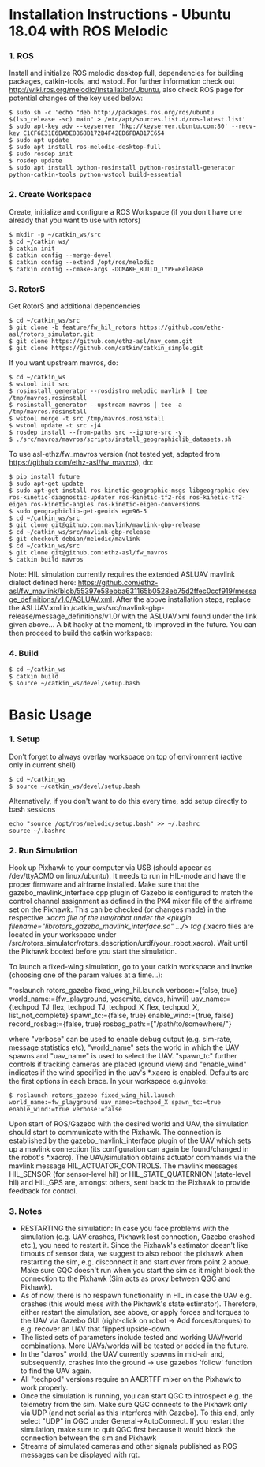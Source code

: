 # Installation Instructions - Ubuntu 18.04 with ROS Melodic

### 1. ROS 
Install and initialize ROS melodic desktop full, dependencies for building packages, catkin-tools, and wstool. For further information check out http://wiki.ros.org/melodic/Installation/Ubuntu, also check ROS page for potential changes of the key used below:

```
$ sudo sh -c 'echo "deb http://packages.ros.org/ros/ubuntu $(lsb_release -sc) main" > /etc/apt/sources.list.d/ros-latest.list'
$ sudo apt-key adv --keyserver 'hkp://keyserver.ubuntu.com:80' --recv-key C1CF6E31E6BADE8868B172B4F42ED6FBAB17C654
$ sudo apt update
$ sudo apt install ros-melodic-desktop-full
$ sudo rosdep init
$ rosdep update
$ sudo apt install python-rosinstall python-rosinstall-generator python-catkin-tools python-wstool build-essential
```

### 2. Create Workspace
Create, initialize and configure a ROS Workspace (if you don't have one already that you want to use with rotors)

 ```
$ mkdir -p ~/catkin_ws/src
$ cd ~/catkin_ws/
$ catkin init
$ catkin config --merge-devel
$ catkin config --extend /opt/ros/melodic
$ catkin config --cmake-args -DCMAKE_BUILD_TYPE=Release
 ```
### 3. RotorS 
Get RotorS and additional dependencies

```
$ cd ~/catkin_ws/src
$ git clone -b feature/fw_hil_rotors https://github.com/ethz-asl/rotors_simulator.git
$ git clone https://github.com/ethz-asl/mav_comm.git
$ git clone https://github.com/catkin/catkin_simple.git
```
If you want upstream mavros, do:

```
$ cd ~/catkin_ws
$ wstool init src
$ rosinstall_generator --rosdistro melodic mavlink | tee /tmp/mavros.rosinstall
$ rosinstall_generator --upstream mavros | tee -a /tmp/mavros.rosinstall
$ wstool merge -t src /tmp/mavros.rosinstall
$ wstool update -t src -j4
$ rosdep install --from-paths src --ignore-src -y
$ ./src/mavros/mavros/scripts/install_geographiclib_datasets.sh
```
To use asl-ethz/fw_mavros version (not tested yet, adapted from https://github.com/ethz-asl/fw_mavros), do:

```
$ pip install future
$ sudo apt-get update
$ sudo apt-get install ros-kinetic-geographic-msgs libgeographic-dev ros-kinetic-diagnostic-updater ros-kinetic-tf2-ros ros-kinetic-tf2-eigen ros-kinetic-angles ros-kinetic-eigen-conversions
$ sudo geographiclib-get-geoids egm96-5
$ cd ~/catkin_ws/src
$ git clone git@github.com:mavlink/mavlink-gbp-release
$ cd ~/catkin_ws/src/mavlink-gbp-release
$ git checkout debian/melodic/mavlink
$ cd ~/catkin_ws/src
$ git clone git@github.com:ethz-asl/fw_mavros
$ catkin build mavros
```
Note: HIL simulation currently requires the extended ASLUAV mavlink dialect defined here: https://github.com/ethz-asl/fw_mavlink/blob/55397e58ebba631165b0528eb75d2ffec0ccf919/message_definitions/v1.0/ASLUAV.xml. After the above installation steps, replace the ASLUAV.xml in /catkin_ws/src/mavlink-gbp-release/message_definitions/v1.0/ with the ASLUAV.xml found under the link given above... A bit hacky at the moment, tb improved in the future. You can then proceed to build the catkin workspace:

### 4. Build
```
$ cd ~/catkin_ws
$ catkin build
$ source ~/catkin_ws/devel/setup.bash
```

# Basic Usage

### 1. Setup
Don't forget to always overlay workspace on top of environment (active only in current shell)

```
$ cd ~/catkin_ws
$ source ~/catkin_ws/devel/setup.bash
```

Alternatively, if you don't want to do this every time, add setup directly to bash sessions

```
echo "source /opt/ros/melodic/setup.bash" >> ~/.bashrc
source ~/.bashrc
```

### 2. Run Simulation
Hook up Pixhawk to your computer via USB (should appear as /dev/ttyACM0 on linux/ubuntu). It needs to run in HIL-mode and have the proper firmware and airframe installed. Make sure that the gazebo_mavlink_interface.cpp plugin of Gazebo is configured to match the control channel assignment as defined in the PX4 mixer file of the airframe set on the Pixhawk. This can be checked (or changes made) in the respective *.xacro file of the uav/robot under the <plugin filename="librotors_gazebo_mavlink_interface.so" .../> tag (*.xacro files are located in your workspace under /src/rotors_simulator/rotors_description/urdf/your_robot.xacro). Wait until the Pixhawk booted before you start the simulation.

To launch a fixed-wing simulation, go to your catkin workspace and invoke (choosing one of the param values at a time...):

"roslaunch rotors_gazebo fixed_wing_hil.launch verbose:={false, true} world_name:={fw_playground, yosemite, davos, hinwil} uav_name:={techpod_TJ_flex, techpod_TJ, techpod_X_flex, techpod_X, list_not_complete} spawn_tc:={false, true} enable_wind:={true, false} record_rosbag:={false, true} rosbag_path:={"/path/to/somewhere/"}

where "verbose" can be used to enable debug output (e.g. sim-rate, message statistics etc), "world_name" sets the world in which the UAV spawns and "uav_name" is used to select the UAV. "spawn_tc" further controls if tracking cameras are placed (ground view) and "enable_wind" indicates if the wind specified in the uav's *.xacro is enabled. Defaults are the first options in each brace. In your workspace e.g.invoke:

```
$ roslaunch rotors_gazebo fixed_wing_hil.launch world_name:=fw_playground uav_name:=techpod_X spawn_tc:=true enable_wind:=true verbose:=false

```
Upon start of ROS/Gazebo with the desired world and UAV, the simulation should start to communicate with the Pixhawk. The connection is established by the gazebo_mavlink_interface plugin of the UAV which sets up a mavlink connection (its configuration can again be found/changed in the robot's *.xacro). The UAV/simulation obtains actuator commands via the mavlink message HIL_ACTUATOR_CONTROLS. The mavlink messages HIL_SENSOR (for sensor-level hil) or HIL_STATE_QUATERNION (state-level hil) and HIL_GPS are, amongst others, sent back to the Pixhawk to provide feedback for control.

### 3. Notes
- RESTARTING the simulation: In case you face problems with the simulation (e.g. UAV crashes, Pixhawk lost connection, Gazebo crashed etc.), you need to restart it. Since the Pixhawk's estimator doesn't like timouts of sensor data, we suggest to also reboot the pixhawk when restarting the sim, e.g. disconnect it and start over from point 2 above. Make sure GQC doesn't run when you start the sim as it might block the connection to the Pixhawk (Sim acts as proxy between QGC and Pixhawk).
- As of now, there is no respawn functionality in HIL in case the UAV e.g. crashes (this would mess with the Pixhawk's state estimator). Therefore, either restart the simulation, see above, or apply forces and torques to the UAV via Gazebo GUI (right-click on robot -> Add forces/torques) to e.g. recover an UAV that flipped upside-down.
- The listed sets of parameters include tested and working UAV/world combinations. More UAVs/worlds will be tested or added in the future. 
- In the "davos" world, the UAV currently spawns in mid-air and, subsequently, crashes into the ground -> use gazebos 'follow' function to find the UAV again.
- All "techpod" versions require an AAERTFF mixer on the Pixhawk to work properly.
- Once the simulation is running, you can start QGC to introspect e.g. the telemetry from the sim. Make sure QGC connects to the Pixhawk only via UDP (and not serial as this interferes with Gazebo). To this end, only select "UDP" in QGC under General->AutoConnect. If you restart the simulation, make sure to quit QGC first because it would block the connection between the sim and Pixhawk
- Streams of simulated cameras and other signals published as ROS messages can be displayed with rqt.

